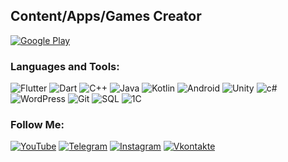 
## Content/Apps/Games Creator
[![Google Play](https://img.shields.io/badge/-Google%20Play-090909?style=for-the-badge&logo=GooglePlay&logoColor=00DB9B)](https://play.google.com/store/apps/dev?id=8534935420746865475)

### Languages and Tools:
![Flutter](https://img.shields.io/badge/Flutter-090909?style=for-the-badge&logo=flutter&logoColor=47C5FB)
![Dart](https://img.shields.io/badge/-Dart-090909?style=for-the-badge&logo=dart&logoColor=097CDB)
![C++](https://img.shields.io/badge/-C++-090909?style=for-the-badge&logo=C%2b%2b&logoColor=6296CC)
![Java](https://img.shields.io/badge/-Java-090909?style=for-the-badge&logo=Java&logoColor=E69323)
![Kotlin](https://img.shields.io/badge/-Kotlin-090909?style=for-the-badge&logo=Kotlin&logoColor=AC23E6)
![Android](https://img.shields.io/badge/-Android-090909?style=for-the-badge&logo=Android&logoColor=33D92E)
![Unity](https://img.shields.io/badge/-Unity-090909?style=for-the-badge&logo=Unity&logoColor=00000)
![c#](https://img.shields.io/badge/-c%23-090909?style=for-the-badge&logo=csharp&logoColor=00000)
![WordPress](https://img.shields.io/badge/-WordPress-090909?style=for-the-badge&logo=WordPress&logoColor=00000)
![Git](https://img.shields.io/badge/-Git-090909?style=for-the-badge&logo=Git&logoColor=00000)
![SQL](https://img.shields.io/badge/-SQL-090909?style=for-the-badge&logo=SQL&logoColor=00000)
![1C](https://img.shields.io/badge/-1C-090909?style=for-the-badge&logo=1c&logoColor=00000)

### Follow Me:
[![YouTube](https://img.shields.io/badge/-YouTube-090909?style=for-the-badge&logo=YouTube&logoColor=FF0000)](https://www.youtube.com/channel/UCOrpFohs9Gnm17r2YjNvVzg/)
[![Telegram](https://img.shields.io/badge/-Telegram-090909?style=for-the-badge&logo=telegram&logoColor=27A0D9)](https://t.me/saltario)
[![Instagram](https://img.shields.io/badge/-Instagram-090909?style=for-the-badge&logo=instagram&logoColor=B4068E)](https://www.instagram.com/the.red.pro)
[![Vkontakte](https://img.shields.io/badge/-Vkontakte-090909?style=for-the-badge&logo=Vk&logoColor=4F7DB3)](https://vk.com/vadimshaulsky)
